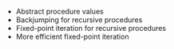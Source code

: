 - Abstract procedure values
- Backjumping for recursive procedures
- Fixed-point iteration for recursive procedures
- More efficient fixed-point iteration
